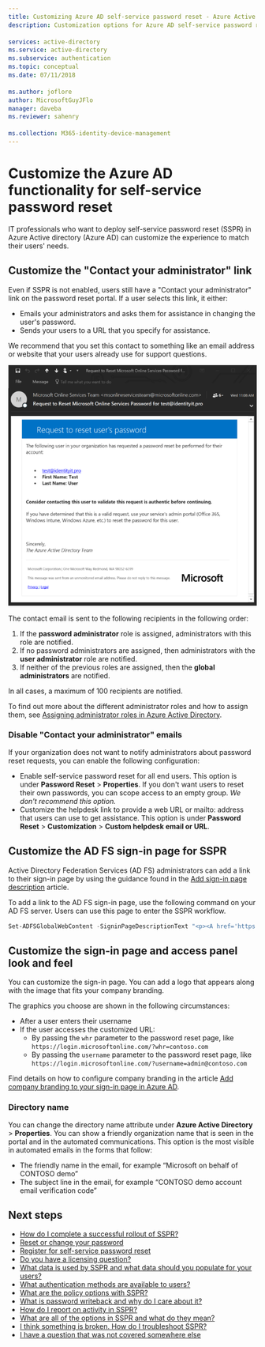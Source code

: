```yaml
---
title: Customizing Azure AD self-service password reset - Azure Active Directory
description: Customization options for Azure AD self-service password reset

services: active-directory
ms.service: active-directory
ms.subservice: authentication
ms.topic: conceptual
ms.date: 07/11/2018

ms.author: joflore
author: MicrosoftGuyJFlo
manager: daveba
ms.reviewer: sahenry

ms.collection: M365-identity-device-management
---
```

# Customize the Azure AD functionality for self-service password reset

IT professionals who want to deploy self-service password reset (SSPR) in Azure Active directory (Azure AD) can customize the experience to match their users' needs.

## Customize the "Contact your administrator" link

Even if SSPR is not enabled, users still have a "Contact your administrator" link on the password reset portal. If a user selects this link, it either:

   * Emails your administrators and asks them for assistance in changing the user's password.
   * Sends your users to a URL that you specify for assistance.

We recommend that you set this contact to something like an email address or website that your users already use for support questions.

![Sample request to reset email sent to Administrator][Contact]

The contact email is sent to the following recipients in the following order:

1. If the **password administrator** role is assigned, administrators with this role are notified.
2. If no password administrators are assigned, then administrators with the **user administrator** role are notified.
3. If neither of the previous roles are assigned, then the **global administrators** are notified.

In all cases, a maximum of 100 recipients are notified.

To find out more about the different administrator roles and how to assign them, see [Assigning administrator roles in Azure Active Directory](../users-groups-roles/directory-assign-admin-roles.md).

### Disable "Contact your administrator" emails

If your organization does not want to notify administrators about password reset requests, you can enable the following configuration:

* Enable self-service password reset for all end users. This option is under **Password Reset** > **Properties**. If you don't want users to reset their own passwords, you can scope access to an empty group. *We don't recommend this option.*
* Customize the helpdesk link to provide a web URL or mailto: address that users can use to get assistance. This option is under **Password Reset** > **Customization** > **Custom helpdesk email or URL**.

## Customize the AD FS sign-in page for SSPR

Active Directory Federation Services (AD FS) administrators can add a link to their sign-in page by using the guidance found in the [Add sign-in page description](https://docs.microsoft.com/windows-server/identity/ad-fs/operations/add-sign-in-page-description) article.

To add a link to the AD FS sign-in page, use the following command on your AD FS server. Users can use this page to enter the SSPR workflow.

``` powershell
Set-ADFSGlobalWebContent -SigninPageDescriptionText "<p><A href='https://passwordreset.microsoftonline.com' target='_blank'>Can’t access your account?</A></p>"
```

## Customize the sign-in page and access panel look and feel

You can customize the sign-in page. You can add a logo that appears along with the image that fits your company branding.

The graphics you choose are shown in the following circumstances:

* After a user enters their username
* If the user accesses the customized URL:
    * By passing the `whr` parameter to the password reset page, like `https://login.microsoftonline.com/?whr=contoso.com`
    * By passing the `username` parameter to the password reset page, like `https://login.microsoftonline.com/?username=admin@contoso.com`

Find details on how to configure company branding in the article [Add company branding to your sign-in page in Azure AD](../fundamentals/customize-branding.md).

### Directory name

You can change the directory name attribute under **Azure Active Directory** > **Properties**. You can show a friendly organization name that is seen in the portal and in the automated communications. This option is the most visible in automated emails in the forms that follow:

* The friendly name in the email, for example “Microsoft on behalf of CONTOSO demo”
* The subject line in the email, for example “CONTOSO demo account email verification code”

## Next steps

* [How do I complete a successful rollout of SSPR?](howto-sspr-deployment.md)
* [Reset or change your password](../user-help/active-directory-passwords-update-your-own-password.md)
* [Register for self-service password reset](../user-help/active-directory-passwords-reset-register.md)
* [Do you have a licensing question?](concept-sspr-licensing.md)
* [What data is used by SSPR and what data should you populate for your users?](howto-sspr-authenticationdata.md)
* [What authentication methods are available to users?](concept-sspr-howitworks.md#authentication-methods)
* [What are the policy options with SSPR?](concept-sspr-policy.md)
* [What is password writeback and why do I care about it?](howto-sspr-writeback.md)
* [How do I report on activity in SSPR?](howto-sspr-reporting.md)
* [What are all of the options in SSPR and what do they mean?](concept-sspr-howitworks.md)
* [I think something is broken. How do I troubleshoot SSPR?](active-directory-passwords-troubleshoot.md)
* [I have a question that was not covered somewhere else](active-directory-passwords-faq.md)

[Contact]: ./media/concept-sspr-customization/sspr-contact-admin.png "Contact your administrator for help resetting your password email example"
